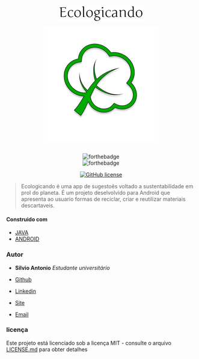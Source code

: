 <div align="center">
    <p><img src="app/src/main/res/assests/Ecologicando.png"></p>
    <img src="app/src/main/res/assests/emojione-monotone_deciduous-tree.png">
</div>

<br />

<div align="center">

![forthebadge](https://forthebadge.com/images/badges/made-with-java.svg)
<br />
![forthebadge](https://forthebadge.com/images/badges/built-for-android.svg)
<br />

[![GitHub license](https://img.shields.io/badge/license-MIT-blue.svg?style=flat-square)](https://github.com/silvioantonio/Ecologicando/blob/master/LICENSE)

</div>

> Ecologicando é uma app de sugestoẽs voltado a sustentabilidade em prol do planeta. É um projeto deselvolvido para Android
que apresenta ao usuario formas de reciclar, criar e reutilizar materiais descartaveis.


#### Construido com

- [JAVA](https://www.java.com/pt_BR/)
- [ANDROID](https://www.android.com/)

### Autor

* **Silvio Antonio** *Estudante universitário*

* [Github](https://github.com/silvioantonio)
* [Linkedin](https://www.linkedin.com/in/silvio-antonio-de-oliveira-junior-621813142/)
* [Site](http://www.silvioantonio.ml)
* [Email](mailto:oliveira_0000@hotmail.com)

### licença

Este projeto está licenciado sob a licença MIT - consulte o arquivo [LICENSE.md](https://github.com/silvioantonio/Ecologicando/blob/master/LICENSE) para obter detalhes





